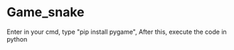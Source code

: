 # Game_snake

Enter in your cmd, 
type "pip install pygame", 
After this, execute the code in python
